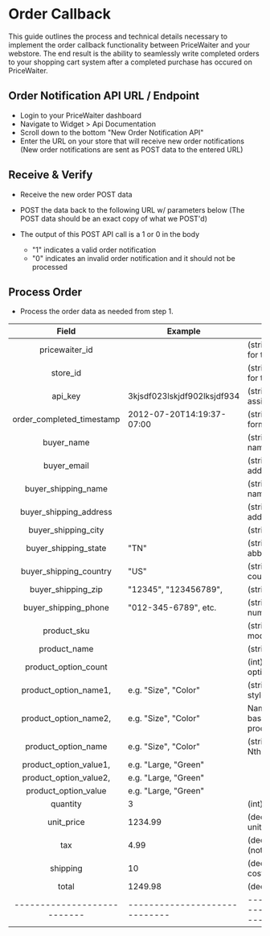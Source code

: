 Order Callback
==============


This guide outlines the process and technical details necessary to implement the order callback 
functionality between PriceWaiter and your webstore. The end result is the ability to seamlessly 
write completed orders to your shopping cart system after a completed purchase has occured on 
PriceWaiter. 


Order Notification API URL / Endpoint
-------------------------------------

* Login to your PriceWaiter dashboard
* Navigate to Widget > Api Documentation
* Scroll down to the bottom "New Order Notification API"
* Enter the URL on your store that will receive new order notifications
(New order notifications are sent as POST data to the entered URL)


Receive & Verify
----------------

* Receive the new order POST data
* POST the data back to the following URL w/ parameters below
(The POST data should be an exact copy of what we POST'd)


* The output of this POST API call is a 1 or 0 in the body
	* "1" indicates a valid order notification
	* "0" indicates an invalid order notification and it should not be processed


Process Order
-------------

* Process the order data as needed from step 1.

|           Field           | Example                     | Notes                                 |
|:-------------------------:|-----------------------------|---------------------------------------|
| pricewaiter_id            |                             | (string) PriceWaiter ID for the order |
| store_id                  |                             | (string) PriceWaiter ID for the store |
| api_key                   | 3kjsdf023lskjdf902lksjdf934 | (string) API Key assigned to the site |
| order_completed_timestamp | 2012-07-20T14:19:37-07:00   | (string) ISO 8601-formatted date/time |
| buyer_name                |                             | (string) Buyers full name             |
| buyer_email               |                             | (string) Buyers email address         |
| buyer_shipping_name       |                             | (string) Ship to full name            |
| buyer_shipping_address    |                             | (string) Ship to address              |
| buyer_shipping_city       |                             | (string) Ship to city                 |
| buyer_shipping_state      | "TN"                        | (string) 2-letter state abbreviation  |
| buyer_shipping_country    | "US"                        | (string) 2-letter country code        |
| buyer_shipping_zip        | "12345", "123456789",       | (string) US zip code                  |
| buyer_shipping_phone      | "012-345-6789", etc.        | (string) Buyers phone number          |
| product_sku               |                             | (string) Product sku / model number   |
| product_name				|							  | (string) Product Name				  |
| product_option_count		|							  | (int) total number of options         |
| product_option_name1,		| e.g. "Size", "Color"		  | (string) size, color, style, etc.     |
| product_option_name2,		| e.g. "Size", "Color"		  | Name of the Nth (1-based up to product_option_count)|
| product_option_name<N>	| e.g. "Size", "Color"		  | (string) Value for the Nth product option.|
| product_option_value1,	| e.g. "Large, "Green"		  | 									  |
| product_option_value2,	| e.g. "Large, "Green"		  |                                       |
| product_option_value<N>	| e.g. "Large, "Green"		  |										  |
| quantity					| 3							  | (int) Total quantity				  |
| unit_price				| 1234.99 					  | (decimal) Price per unit              |
| tax						| 4.99 						  | (decimal) Tax cost (not % rate)       |
| shipping					| 10						  | (decimal) Shipping cost               |
| total						| 1249.98 					  | (decimal) Order total                 |
|---------------------------|-----------------------------|---------------------------------------|